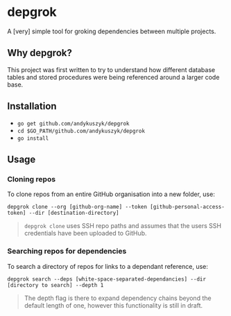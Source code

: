 # depgrok
A [very] simple tool for groking dependencies between multiple projects.

## Why depgrok?
This project was first written to try to understand how different database tables and stored procedures were being referenced around a larger code base.

## Installation
* `go get github.com/andykuszyk/depgrok`
* `cd $GO_PATH/github.com/andykuszyk/depgrok`
* `go install`

## Usage
### Cloning repos
To clone repos from an entire GitHub organisation into a new folder, use:

```
depgrok clone --org [github-org-name] --token [github-personal-access-token] --dir [destination-directory]
```

> `depgrok clone` uses SSH repo paths and assumes that the users SSH credentials have been uploaded to GitHub.

### Searching repos for dependencies
To search a directory of repos for links to a dependant reference, use:

```
depgrok search --deps [white-space-separated-dependancies] --dir [directory to search] --depth 1
```

> The depth flag is there to expand dependency chains beyond the default length of one, however this functionality is still in draft.
